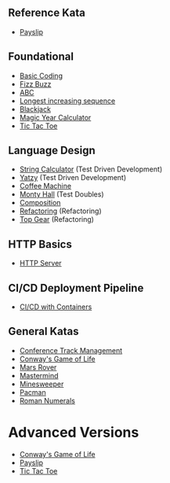 ## Reference Kata

* [Payslip](kata-foundational/foundational-kata-payslip.md)


## Foundational

* [Basic Coding](kata-foundational/foundational-kata-the-very-basics.md)
* [Fizz Buzz](kata-foundational/foundational-kata-fizzbuzz.md)
* [ABC](kata-foundational/foundational-kata-abc.md)
* [Longest increasing sequence](kata-foundational/kata-longest-increasing-sequence.md)
* [Blackjack](kata-foundational/foundational-kata-blackjack.md)
* [Magic Year Calculator](kata-foundational/foundational-kata-magic-year.md)
* [Tic Tac Toe](kata-tic-tac-toe/kata-tic-tac-toe.md)


## Language Design
* [String Calculator](kata-string-calculator.md) (Test Driven Development) 
* [Yatzy](kata-yatzy.md) (Test Driven Development)
* [Coffee Machine](kata-coffee-machine.md)
* [Monty Hall](kata-monty-hall.md) (Test Doubles) 
* [Composition](kata-composition/kata-composition.md)
* [Refactoring](kata-refactoring/kata-refactoring.md) (Refactoring)
* [Top Gear](kata-top-gear/kata-top-gear.md) (Refactoring)


## HTTP Basics
* [HTTP Server](kata-http-server.md)


## CI/CD Deployment Pipeline
* [CI/CD with Containers](kata-cicd.md)


## General Katas
* [Conference Track Management](kata-conference-track-management.md)
* [Conway's Game of Life](kata-conways-game-of-life/kata-conways-game-of-life.md)
* [Mars Rover](kata-mars-rover.md)
* [Mastermind](kata-master-mind.md)
* [Minesweeper](kata-minesweeper.md)
* [Pacman](kata-packman.md)
* [Roman Numerals](kata-roman-numeral.md)


# Advanced Versions
* [Conway's Game of Life](kata-conways-game-of-life/kata-conways-game-of-life-advanced.md)
* [Payslip](kata-payslip/kata-payslip.md)
* [Tic Tac Toe](kata-tic-tac-toe/kata-tic-tac-toe-advanced.md)
